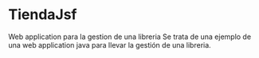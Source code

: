 # TiendaJsf
Web application para la gestion de una libreria
Se trata de una ejemplo de una web application java para llevar la gestión de una libreria.
